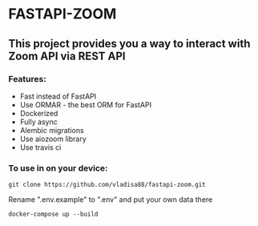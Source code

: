 # FASTAPI-ZOOM

## This project provides you a way to interact with Zoom API via REST API

### Features:
* Fast instead of FastAPI
* Use ORMAR - the best ORM for FastAPI
* Dockerized
* Fully async
* Alembic migrations
* Use aiozoom library
* Use travis ci

### To use in on your device:
```git clone https://github.com/vladisa88/fastapi-zoom.git```

Rename ".env.example" to ".env" and put your own data there

```docker-compose up --build```